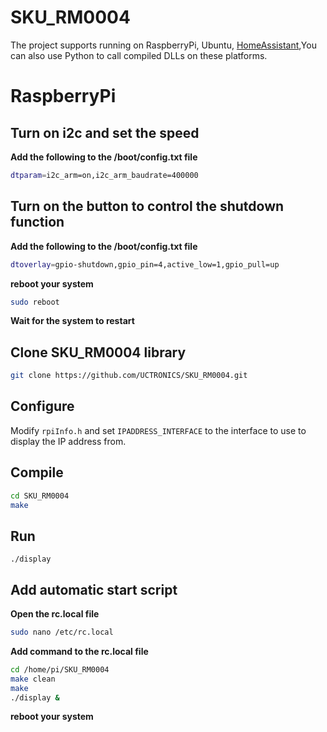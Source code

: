 # SKU_RM0004
The project supports running on RaspberryPi, Ubuntu, [HomeAssistant](https://github.com/UCTRONICS/UCTRONICS_RM0004_HA),You can also use Python to call compiled DLLs on these platforms.
# RaspberryPi
## Turn on i2c and set the speed
**Add the following to the /boot/config.txt file**
```bash
dtparam=i2c_arm=on,i2c_arm_baudrate=400000
```

## Turn on the button to control the shutdown function
**Add the following to the /boot/config.txt file**
```bash
dtoverlay=gpio-shutdown,gpio_pin=4,active_low=1,gpio_pull=up
```

**reboot your system**
```bash
sudo reboot
```
**Wait for the system to restart**

##  Clone SKU_RM0004 library
```bash
git clone https://github.com/UCTRONICS/SKU_RM0004.git
```
## Configure
Modify `rpiInfo.h` and set `IPADDRESS_INTERFACE` to the interface to use to display the IP address from.

## Compile
```bash
cd SKU_RM0004
make
```
## Run
```
./display
```




## Add automatic start script
**Open the rc.local file**
```bash
sudo nano /etc/rc.local
```
**Add command to the rc.local file**
```bash
cd /home/pi/SKU_RM0004
make clean
make
./display &
```
**reboot your system**
